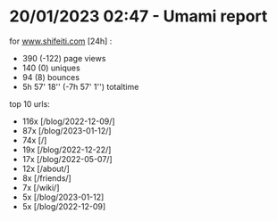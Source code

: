 # 20/01/2023 02:47 - Umami report
for www.shifeiti.com [24h] :

 - 390 (-122) page views
 - 140 (0) uniques
 - 94 (8) bounces
 - 5h 57' 18'' (-7h 57' 1'') totaltime


top 10 urls:
 - 116x [/blog/2022-12-09/]
 - 87x [/blog/2023-01-12/]
 - 74x [/]
 - 19x [/blog/2022-12-22/]
 - 17x [/blog/2022-05-07/]
 - 12x [/about/]
 - 8x [/friends/]
 - 7x [/wiki/]
 - 5x [/blog/2023-01-12]
 - 5x [/blog/2022-12-09]


